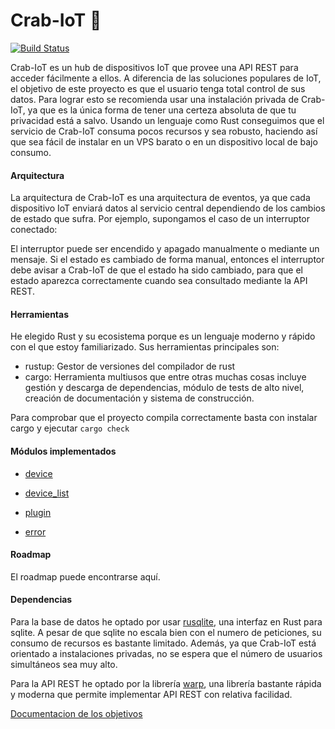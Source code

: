 # Crab-IoT 🦀

[![Build Status](https://travis-ci.org/arturocs/crab-iot.svg?branch=master)](https://travis-ci.org/arturocs/crab-iot)

Crab-IoT es un hub de dispositivos IoT que provee una API REST para acceder fácilmente a ellos. A diferencia de las soluciones populares de IoT, el  objetivo de este proyecto es que el usuario tenga total control de sus datos. Para lograr esto se recomienda usar una instalación privada de Crab-IoT, ya que es la única forma de tener una certeza absoluta de que tu privacidad está a salvo. Usando un lenguaje como Rust conseguimos que el servicio de Crab-IoT consuma pocos recursos y sea robusto, haciendo así que sea fácil de instalar en un VPS barato o en un dispositivo local de bajo consumo. 



#### Arquitectura

La arquitectura de Crab-IoT es una arquitectura de eventos, ya que cada dispositivo IoT enviará datos al servicio central dependiendo de los cambios de estado que sufra. Por ejemplo, supongamos el caso de un interruptor conectado:

El interruptor puede ser encendido y apagado manualmente o mediante un mensaje. Si el estado es cambiado de forma manual, entonces el interruptor debe avisar a Crab-IoT de que el estado ha sido cambiado, para que el estado aparezca correctamente cuando sea consultado mediante la API REST.



#### Herramientas

He elegido Rust y su ecosistema porque es un lenguaje moderno y rápido con el que estoy familiarizado. Sus herramientas principales son:

* rustup: Gestor de versiones del compilador de rust
* cargo: Herramienta multiusos que entre otras muchas cosas incluye gestión y descarga de dependencias, módulo de tests de alto nivel, creación de documentación y sistema de construcción.



Para comprobar que el proyecto compila correctamente basta con instalar cargo y ejecutar `cargo check`



#### Módulos implementados

* [device](https://github.com/arturocs/crab-iot/blob/master/src/device.rs)

* [device_list](https://github.com/arturocs/crab-iot/blob/master/src/device_list.rs)

* [plugin](https://github.com/arturocs/crab-iot/blob/master/src/plugin.rs)

* [error](https://github.com/arturocs/crab-iot/blob/master/src/error.rs)

  

#### Roadmap

El roadmap puede encontrarse aquí.



#### Dependencias

Para la base de datos he optado por usar [rusqlite](https://github.com/rusqlite/rusqlite), una interfaz en Rust para sqlite. A pesar de que sqlite no escala bien con el numero de peticiones, su consumo de recursos es bastante limitado. Además, ya que Crab-IoT está orientado a instalaciones privadas, no se espera que  el número de usuarios simultáneos sea muy alto.

Para la API REST he optado por la librería [warp](https://github.com/seanmonstar/warp), una librería bastante rápida y moderna que permite implementar API REST con relativa facilidad.





[Documentacion de los objetivos](https://github.com/arturocs/proyecto-CC/blob/master/docs/configuracion.md)

